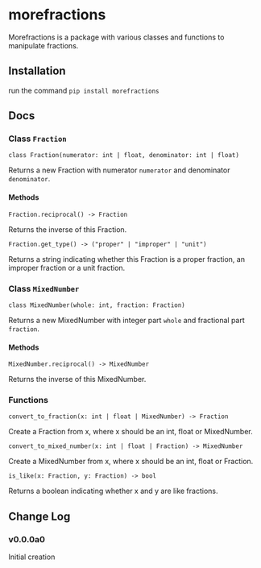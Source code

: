 # morefractions
Morefractions is a package with various classes and functions to manipulate fractions.

## Installation
run the command `pip install morefractions`

## Docs

### Class `Fraction`
`class Fraction(numerator: int | float, denominator: int | float)`

Returns a new Fraction with numerator `numerator` and denominator `denominator`.

#### Methods
`Fraction.reciprocal() -> Fraction`

Returns the inverse of this Fraction.

`Fraction.get_type() -> ("proper" | "improper" | "unit")`

Returns a string indicating whether this Fraction is a proper fraction, an improper fraction or a unit fraction.

### Class `MixedNumber`
`class MixedNumber(whole: int, fraction: Fraction)`

Returns a new MixedNumber with integer part `whole` and fractional part `fraction`.

#### Methods
`MixedNumber.reciprocal() -> MixedNumber`

Returns the inverse of this MixedNumber.

### Functions
`convert_to_fraction(x: int | float | MixedNumber) -> Fraction`

Create a Fraction from x, where x should be an int, float or MixedNumber.

`convert_to_mixed_number(x: int | float | Fraction) -> MixedNumber`

Create a MixedNumber from x, where x should be an int, float or Fraction.

`is_like(x: Fraction, y: Fraction) -> bool`

Returns a boolean indicating whether x and y are like fractions.

## Change Log

### v0.0.0a0
Initial creation